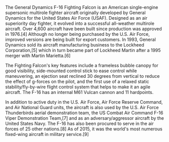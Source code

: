 The General Dynamics F-16 Fighting Falcon is an American single-engine supersonic multirole fighter aircraft originally developed by General Dynamics for the United States Air Force (USAF). Designed as an air superiority day fighter, it evolved into a successful all-weather multirole aircraft. Over 4,600 aircraft have been built since production was approved in 1976.[4] Although no longer being purchased by the U.S. Air Force, improved versions are being built for export customers. In 1993, General Dynamics sold its aircraft manufacturing business to the Lockheed Corporation,[5] which in turn became part of Lockheed Martin after a 1995 merger with Martin Marietta.[6]

The Fighting Falcon's key features include a frameless bubble canopy for good visibility, side-mounted control stick to ease control while maneuvering, an ejection seat reclined 30 degrees from vertical to reduce the effect of g-forces on the pilot, and the first use of a relaxed static stability/fly-by-wire flight control system that helps to make it an agile aircraft. The F-16 has an internal M61 Vulcan cannon and 11 hardpoints.

In addition to active duty in the U.S. Air Force, Air Force Reserve Command, and Air National Guard units, the aircraft is also used by the U.S. Air Force Thunderbirds aerial demonstration team, the US Combat Air Command F-16 Viper Demonstration Team,[7] and as an adversary/aggressor aircraft by the United States Navy. The F-16 has also been procured to serve in the air forces of 25 other nations.[8] As of 2015, it was the world's most numerous fixed-wing aircraft in military service.[9]
